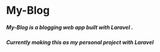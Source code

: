 # My-Blog
##### My-Blog is a blogging web app built with Laravel .
##### Currently making this as my personal project with Laravel
